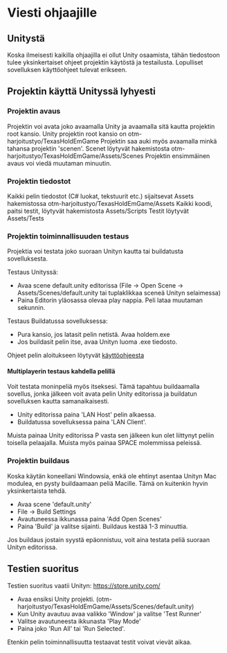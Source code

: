 # Viesti ohjaajille

## Unitystä

Koska ilmeisesti kaikilla ohjaajilla ei ollut Unity osaamista, tähän tiedostoon tulee yksinkertaiset ohjeet projektin käytöstä ja testailusta. Lopulliset sovelluksen käyttöohjeet tulevat erikseen.

## Projektin käyttä Unityssä lyhyesti

### Projektin avaus

Projektin voi avata joko avaamalla Unity ja avaamalla sitä kautta projektin root kansio.
Unity projektin root kansio on otm-harjoitustyo/TexasHoldEmGame
Projektin saa auki myös avaamalla minkä tahansa projektin 'scenen'. Scenet löytyvät hakemistosta otm-harjoitustyo/TexasHoldEmGame/Assets/Scenes
Projektin ensimmäinen avaus voi viedä muutaman minuutin.

### Projektin tiedostot

Kaikki pelin tiedostot (C# luokat, tekstuurit etc.) sijaitsevat Assets hakemistossa otm-harjoitustyo/TexasHoldEmGame/Assets
Kaikki koodi, paitsi testit, löytyvät hakemistosta Assets/Scripts
Testit löytyvät Assets/Tests

### Projektin toiminnallisuuden testaus

Projektia voi testata joko suoraan Unityn kautta tai buildatusta sovelluksesta.

Testaus Unityssä:
- Avaa scene default.unity editorissa (File -> Open Scene -> Assets/Scenes/default.unity tai tuplaklikkaa sceneä Unityn selaimessa) 
- Paina Editorin yläosassa olevaa play nappia. Peli lataa muutaman sekunnin.

Testaus Buildatussa sovelluksessa:
- Pura kansio, jos latasit pelin netistä. Avaa holdem.exe
- Jos buildasit pelin itse, avaa Unityn luoma .exe tiedosto.

Ohjeet pelin aloitukseen löytyvät [käyttöohjeesta](https://github.com/porrasm/otm-harjoitustyo/blob/master/dokumentaatio/kaytto-ohjeet.md)

#### Multiplayerin testaus kahdella pelillä

Voit testata moninpeliä myös itseksesi. Tämä tapahtuu buildaamalla sovellus, jonka jälkeen voit avata pelin Unity editorissa ja buildatun sovelluksen kautta samanaikaisesti.

- Unity editorissa paina 'LAN Host' pelin alkaessa.
- Buildatussa sovelluksessa paina 'LAN Client'.

Muista painaa Unity editorissa P vasta sen jälkeen kun olet liittynyt peliin toisella pelaajalla. Muista myös painaa SPACE molemmissa peleissä.

### Projektin buildaus

Koska käytän koneellani Windowsia, enkä ole ehtinyt asentaa Unityn Mac modulea, en pysty buildaamaan peliä Macille. Tämä on kuitenkin hyvin yksinkertaista tehdä.

- Avaa scene 'default.unity'
- File -> Build Settings
- Avautuneessa ikkunassa paina 'Add Open Scenes'
- Paina 'Build' ja valitse sijainti. Buildaus kestää 1-3 minuuttia.

Jos buildaus jostain syystä epäonnistuu, voit aina testata peliä suoraan Unityn editorissa.

## Testien suoritus

Testien suoritus vaatii Unityn:
https://store.unity.com/

- Avaa ensiksi Unity projekti. (otm-harjoitustyo/TexasHoldEmGame/Assets/Scenes/default.unity)
- Kun Unity avautuu avaa valikko 'Window' ja valitse 'Test Runner'
- Valitse avautuneesta ikkunasta 'Play Mode'
- Paina joko 'Run All' tai 'Run Selected'.

Etenkin pelin toiminnallisuutta testaavat testit voivat vievät aikaa.